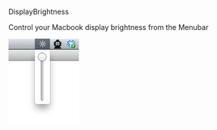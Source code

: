 DisplayBrightness

Control your Macbook display brightness from the Menubar

![screenshot](https://github.com/yene/DisplayBrightness/blob/master/screenshot.jpg)